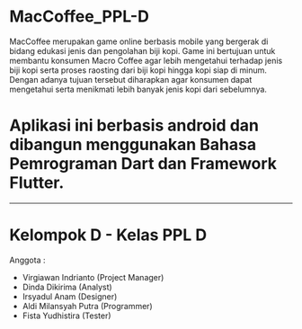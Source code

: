 # MacCoffee_PPL-D

MacCoffee merupakan game online berbasis mobile yang bergerak di bidang edukasi jenis dan pengolahan biji kopi. Game ini bertujuan untuk membantu konsumen Macro Coffee agar lebih mengetahui terhadap jenis biji kopi serta proses raosting dari biji kopi hingga kopi siap di minum. Dengan adanya tujuan tersebut diharapkan agar konsumen dapat mengetahui serta menikmati lebih banyak jenis kopi dari sebelumnya.

# Aplikasi ini berbasis android dan dibangun menggunakan Bahasa Pemrograman Dart dan Framework Flutter.

____________________________________________________________
# Kelompok D - Kelas PPL D

Anggota :
- Virgiawan Indrianto (Project Manager)
- Dinda Dikirima (Analyst)
- Irsyadul Anam (Designer)
- Aldi Milansyah Putra (Programmer)
- Fista Yudhistira (Tester)
